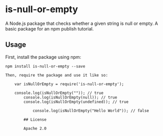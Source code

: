 # is-null-or-empty

A Node.js package that checks whether a given string is null or empty. A basic package for an npm publish tutorial.

## Usage

First, install the package using npm:

    npm install is-null-or-empty --save

    Then, require the package and use it like so:

        var isNullOrEmpty = require('is-null-or-empty');

	    console.log(isNullOrEmpty("")); // true
	        console.log(isNullOrEmpty(null)); // true
		    console.log(isNullOrEmpty(undefined)); // true

		        console.log(isNullOrEmpty("Hello World")); // false

			## License

			Apache 2.0
